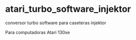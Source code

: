 # atari_turbo_software_injektor
conversor turbo software para caseteras injektor

Para computadoras Atari 130xe